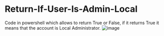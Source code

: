 # Return-If-User-Is-Admin-Local

Code in powershell which allows to return True or False, if it returns True it means that the account is Local Administrator.
![image](https://user-images.githubusercontent.com/85711559/176273574-a381c033-3edd-4236-828b-e95c0469f46f.png)

